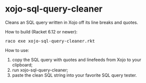 # xojo-sql-query-cleaner
Cleans an SQL query written in Xojo off its line breaks and quotes.

How to build (Racket 6.12 or newer):
<pre>
raco exe xojo-sql-query-cleaner.rkt
</pre>

How to use:
1) copy the SQL query with quotes and linefeeds from Xojo to your clipboard;
2) run xojo-sql-query-cleaner;
3) paste the clean SQL string into your favorite SQL query tester.
